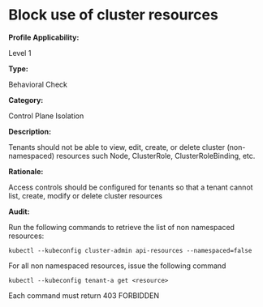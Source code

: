 # Block use of cluster resources

**Profile Applicability:** 

Level 1

**Type:**

Behavioral Check

**Category:**

Control Plane Isolation

**Description:** 

Tenants should not be able to view, edit, create, or delete cluster (non-namespaced) resources such Node, ClusterRole, ClusterRoleBinding, etc. 

**Rationale:** 

Access controls should be configured for tenants so that a tenant cannot list, create, modify or delete cluster resources

**Audit:**

Run the following commands to retrieve the list of non namespaced resources:

  	kubectl --kubeconfig cluster-admin api-resources --namespaced=false

For all non namespaced resources,  issue the following command
	
	kubectl --kubeconfig tenant-a get <resource>

Each command must return 403 FORBIDDEN
